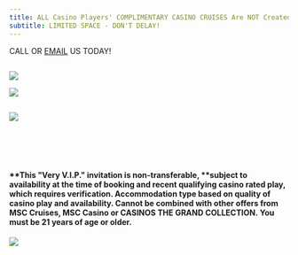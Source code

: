```yaml
---
title: ALL Casino Players' COMPLIMENTARY CASINO CRUISES Are NOT Created Equal!!
subtitle: LIMITED SPACE - DON'T DELAY!
---
```

CALL OR [EMAIL](info@casinostgc.com) US TODAY!

![]()

![](/uploads/2022-10-03_11-59-22.jpg)

![](/uploads/msc-divina-banner.jpg)

![]()

![](/uploads/msc-meraviglia-banner.jpg)

![]()

![]()

![]()

![]()

![]()

#### \*\*This "Very V.I.P." invitation is non-transferable, \*\*subject to availability at the time of booking and recent qualifying casino rated play, which requires verification. Accommodation type based on quality of casino play and availability. Cannot be combined with other offers from MSC Cruises, MSC Casino or CASINOS THE GRAND COLLECTION. You must be 21 years of age or older.  

![](/uploads/2022-ctgc-here-there-everywhere.png)

![]()

![]()